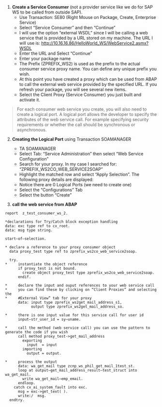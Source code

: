 1. **Create a Service Consumer** (not a provider service like we do for SAP WS to be called from outside SAP).
    * Use Transaction: SE80 (Right Mouse on Package, Create, Enterprise Service)
    * Select “Service Consumer” and then “Continue”
    * I will use the option “external WSDL” since I will be calling a web service that is provided by a URL stored on my machine.  The URL I will use is: http://10.16.16.86/HelloWorld_WS/WebService2.asmx?WSDL
    * Enter the URL and Select “Continue”
    * Enter your package name
    * The Prefix (ZPREFIX_WS2) is used as the prefix to the actual consumer service proxy name.  You can define any unique prefix you wish.
    * At this point you have created a proxy which can be used from ABAP to call the external web service provided by the specified URL.  If you refresh your package, you will see several new items. 
    * Select the Client Proxy (Service Consumer) you just built and activate it.
> For each consumer web service you create, you will also need to create a logical port.  A logical port allows the developer to specify the attributes of the web service call.  For example specifying security requirements or whether the call should be synchronous or asynchronous.

2. **Creating the Logical Port** using Transaction SOAMANAGER
    * TA SOAMANAGER
    * Select Tab: “Service Administration” then select “Web Service Configuration”
    * Search for your proxy.  In my case I searched for:   “ZPREFIX_WS2CO_WEB_SERVICE2SOAP”
    * Highlight the matched row and select “Apply Selection”.  The following proxy details are displayed:
    * Notice there are 0 Logical Ports (we need to create one)
    * Select the “Configurations” Tab
    * Select the button “Create”

3. **call the web service from ABAP**
```ABAP
report  z_test_consumer_ws_2.

*declarations for Try/Catch block exception handling
data: exc type ref to cx_root.
data: msg type string.

start–of–selection.

* declare a reference to your proxy consumer object
  data proxy_test type ref to zprefix_ws2co_web_service2soap.

  try.
*     instantiate the object reference
      if proxy_test is not bound.
        create object proxy_test type zprefix_ws2co_web_service2soap.
      endif.

*     declare the input and ouput references to your web service call
*     you can find these by clicking on “Client Proxies” and selecting the
*     #External View” tab for your proxy
      data: input type zprefix_ws2get_mail_address_s1,
            output type zprefix_ws2get_mail_address_so.

*     there is one input value for this service call for user id
      input–str_user_id = sy–uname.

*     call the method (web service call) you can use the pattern to generate the code if you wish
      call method proxy_test->get_mail_address
        exporting
          input  = input
        importing
          output = output.

*     process the output
      data: wa_get_mail type zcnp_ws_phil_get_mail_1test_st.
      loop at output–get_mail_address_result–test_struct into wa_get_mail.
        write wa_get_mail–emp_email.
      endloop.
    catch cx_ai_system_fault into exc.
      msg = exc->get_text( ).
      write:/  msg.
  endtry.
  ```


